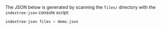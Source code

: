 The JSON below is generated by scanning the `files/` directory with
the `indextree-json` console script:

```bash
indextree-json files > demo.json
```

<div id="indextree-root" data-src="/examples/indextree/demo.json"></div>
<script type="module" src="/static/indextree.js" defer></script>
